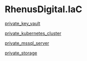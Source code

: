 # RhenusDigital.IaC

[private_key_vault](private_key_vault/README.md)

[private_kubernetes_cluster](private_kubernetes_cluster/README.md)

[private_mssql_server](private_mssql_server/README.md)

[private_storage](private_storage/README.md)